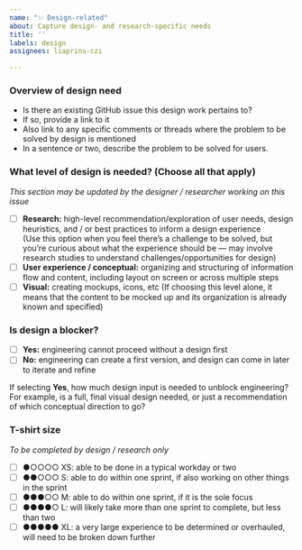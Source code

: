 ```yaml
---
name: "✨ Design-related"
about: Capture design- and research-specific needs
title: ''
labels: design
assignees: liaprins-czi

---
```


### Overview of design need
- Is there an existing GitHub issue this design work pertains to? 
- If so, provide a link to it
- Also link to any specific comments or threads where the problem to be solved by design is mentioned
- In a sentence or two, describe the problem to be solved for users.

### What level of design is needed? (Choose all that apply)
_This section may be updated by the designer / researcher working on this issue_

- [ ] **Research:**  high-level recommendation/exploration of user needs, design heuristics, and / or best practices to inform a design experience  
(Use this option when you feel there’s a challenge to be solved, but you’re curious about what the experience should be — may involve research studies to understand challenges/opportunities for design)
- [ ] **User experience / conceptual:** organizing and structuring of information flow and content, including layout on screen or across multiple steps
- [ ] **Visual:** creating mockups, icons, etc
(If choosing this level alone, it means that the content to be mocked up and its organization is already known and specified)

### Is design a blocker?
- [ ] **Yes:** engineering cannot proceed without a design first
- [ ] **No:** engineering can create a first version, and design can come in later to iterate and refine

If selecting **Yes**, how much design input is needed to unblock engineering? For example, is a full, final visual design needed, or just a recommendation of which conceptual direction to go?

### T-shirt size
_To be completed by design / research only_

- [ ] ●○○○○ XS: able to be done in a typical workday or two
- [ ] ●●○○○ S: able to do within one sprint, if also working on other things in the sprint
- [ ] ●●●○○ M: able to do within one sprint, if it is the sole focus
- [ ] ●●●●○ L: will likely take more than one sprint to complete, but less than two
- [ ] ●●●●● XL: a very large experience to be determined or overhauled, will need to be broken down further
